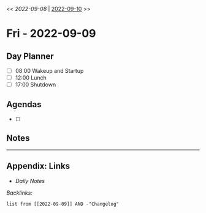 \<\< *2022-09-08* | [2022-09-10](2022-09-10.md) >>

# Fri - 2022-09-09

## Day Planner

* [ ] 08:00 Wakeup and Startup
* [ ] 12:00 Lunch
* [ ] 17:00 Shutdown

## Agendas

* [ ] 

## Notes

---

## Appendix: Links

* *Daily Notes*

*Backlinks:*

````dataview
list from [[2022-09-09]] AND -"Changelog"
````
